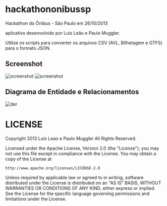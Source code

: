 hackathononibussp
=================

Hackathon do Ônibus - São Paulo em 26/10/2013

aplicativo desenvolvido por Luís Leão e Paulo Muggler.


Utilize os scripts para converter os arquivos CSV (AVL, Bilhetagem e GTFS) para o formato JSON.



## Screenshot
![screenshot](https://raw.github.com/luisleao/oicasa/master/docs/screen_0.png)
![screenshot](https://raw.github.com/luisleao/oicasa/master/docs/screen_1.png)


## Diagrama de Entidade e Relacionamentos
![der](https://raw.github.com/luisleao/oicasa/master/docs/scheme_AVL_BLT.png)




LICENSE
=======

Copyright 2013 Luis Leao e Paulo Muggler All Rights Reserved.

Licensed under the Apache License, Version 2.0 (the "License");
you may not use this file except in compliance with the License.
You may obtain a copy of the License at

    http://www.apache.org/licenses/LICENSE-2.0

Unless required by applicable law or agreed to in writing, software
distributed under the License is distributed on an "AS IS" BASIS,
WITHOUT WARRANTIES OR CONDITIONS OF ANY KIND, either express or implied.
See the License for the specific language governing permissions and
limitations under the License.


